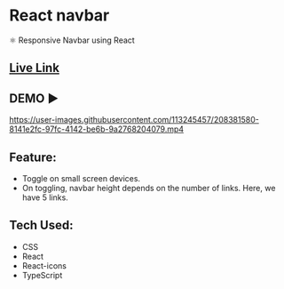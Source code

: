 # React navbar

⚛️ Responsive Navbar using React
 
## [Live Link](https://react-navbar-chi.vercel.app/)

## DEMO ▶

https://user-images.githubusercontent.com/113245457/208381580-8141e2fc-97fc-4142-be6b-9a2768204079.mp4


## Feature:
- Toggle on small screen devices.
- On toggling, navbar height depends on the number of links. Here, we have 5 links.

## Tech Used: 
- CSS
- React
- React-icons
- TypeScript
